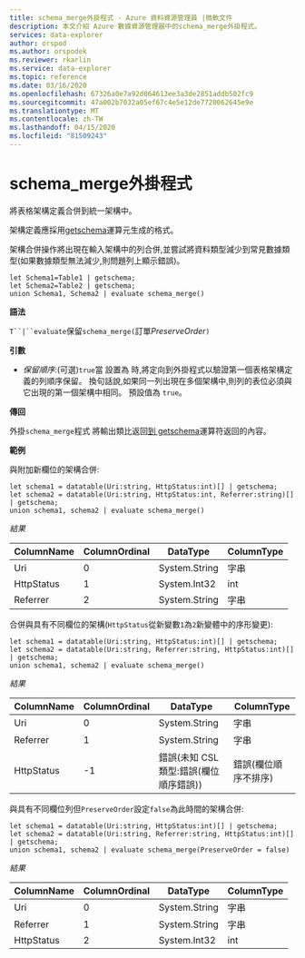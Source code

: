 ```yaml
---
title: schema_merge外掛程式 - Azure 資料資源管理員 |微軟文件
description: 本文介紹 Azure 數據資源管理器中的schema_merge外掛程式。
services: data-explorer
author: orspod
ms.author: orspodek
ms.reviewer: rkarlin
ms.service: data-explorer
ms.topic: reference
ms.date: 03/16/2020
ms.openlocfilehash: 67326a0e7a92d064613ee3a3de2851addb502fc9
ms.sourcegitcommit: 47a002b7032a05ef67c4e5e12de7720062645e9e
ms.translationtype: MT
ms.contentlocale: zh-TW
ms.lasthandoff: 04/15/2020
ms.locfileid: "81509243"
---
```

# <a name="schema_merge-plugin"></a>schema_merge外掛程式

將表格架構定義合併到統一架構中。 

架構定義應採用[getschema](./getschemaoperator.md)運算元生成的格式。

架構合併操作將出現在輸入架構中的列合併,並嘗試將資料類型減少到常見數據類型(如果數據類型無法減少,則問題列上顯示錯誤)。

```kusto
let Schema1=Table1 | getschema;
let Schema2=Table2 | getschema;
union Schema1, Schema2 | evaluate schema_merge()
```

**語法**

`T``|``evaluate`保留`schema_merge(`訂單*PreserveOrder*`)`

**引數**

* *保留順序*:(可選)`true`當 設置為 時,將定向到外掛程式以驗證第一個表格架構定義的列順序保留。 換句話說,如果同一列出現在多個架構中,則列的表位必須與它出現的第一個架構中相同。 預設值為 `true`。

**傳回**

外掛`schema_merge`程式 將輸出類比返回[到 getschema](./getschemaoperator.md)運算符返回的內容。

**範例**

與附加新欄位的架構合併:

```kusto
let schema1 = datatable(Uri:string, HttpStatus:int)[] | getschema;
let schema2 = datatable(Uri:string, HttpStatus:int, Referrer:string)[] | getschema;
union schema1, schema2 | evaluate schema_merge()
```

*結果*

|ColumnName | ColumnOrdinal | DataType | ColumnType|
|---|---|---|---|
|Uri|0|System.String|字串|
|HttpStatus|1|System.Int32|int|
|Referrer|2|System.String|字串|

合併與具有不同欄位的架構(`HttpStatus`從新變數`1`為`2`新變體中的序形變更):

```kusto
let schema1 = datatable(Uri:string, HttpStatus:int)[] | getschema;
let schema2 = datatable(Uri:string, Referrer:string, HttpStatus:int)[] | getschema;
union schema1, schema2 | evaluate schema_merge()
```

*結果*

|ColumnName | ColumnOrdinal | DataType | ColumnType|
|---|---|---|---|
|Uri|0|System.String|字串|
|Referrer|1|System.String|字串|
|HttpStatus|-1|錯誤(未知 CSL 類型:錯誤(欄位順序錯誤))|錯誤(欄位順序不排序)|

與具有不同欄位列但`PreserveOrder`設定`false`為此時間的架構合併:

```kusto
let schema1 = datatable(Uri:string, HttpStatus:int)[] | getschema;
let schema2 = datatable(Uri:string, Referrer:string, HttpStatus:int)[] | getschema;
union schema1, schema2 | evaluate schema_merge(PreserveOrder = false)
```

*結果*

|ColumnName | ColumnOrdinal | DataType | ColumnType|
|---|---|---|---|
|Uri|0|System.String|字串
|Referrer|1|System.String|字串
|HttpStatus|2|System.Int32|int|